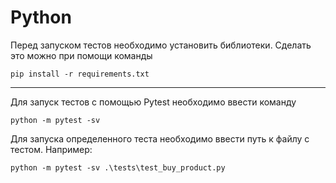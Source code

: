# Python

Перед запуском тестов необходимо установить библиотеки. Сделать это можно при помощи команды

    pip install -r requirements.txt    


---


Для запуск тестов с помощью Pytest необходимо ввести команду

    python -m pytest -sv


Для запуска определенного теста необходимо ввести путь к файлу с тестом. Например:

    python -m pytest -sv .\tests\test_buy_product.py